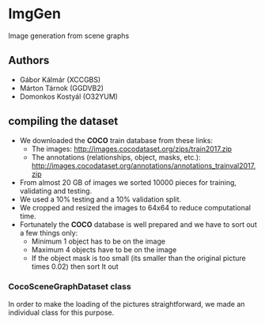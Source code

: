 # ImgGen
Image generation from scene graphs

## Authors
- Gábor Kálmár (XCCGBS)
- Márton Tárnok (GGDVB2)
- Domonkos Kostyál (O32YUM)

## compiling the dataset
- We downloaded the **COCO** train database from these links:
  - The images:       http://images.cocodataset.org/zips/train2017.zip
  - The annotations (relationships, object,  masks, etc.):  http://images.cocodataset.org/annotations/annotations_trainval2017.zip
- From almost 20 GB of images we sorted 10000 pieces for training, validating and testing.
- We used a 10% testing and a 10% validation split.
- We cropped and resized the images to 64x64 to reduce computational time.
- Fortunately the **COCO** database is well prepared and we have to sort out a few things only:
  - Minimum 1 object has to be on the image
  - Maximum 4 objects have to be on the image
  - If the object mask is too small (its smaller than the original picture times 0.02) then sort It out

### CocoSceneGraphDataset class
In order to make the loading of the pictures straightforward, we made an individual class for this purpose.
